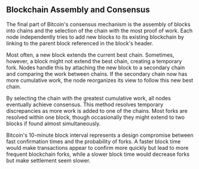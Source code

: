 ## Blockchain Assembly and Consensus

The final part of Bitcoin's consensus mechanism is the assembly of blocks into chains and the selection of the chain with the most proof of work. Each node independently tries to add new blocks to its existing blockchain by linking to the parent block referenced in the block's header.

Most often, a new block extends the current best chain. Sometimes, however, a block might not extend the best chain, creating a temporary fork. Nodes handle this by attaching the new block to a secondary chain and comparing the work between chains. If the secondary chain now has more cumulative work, the node reorganizes its view to follow this new best chain.

By selecting the chain with the greatest cumulative work, all nodes eventually achieve consensus. This method resolves temporary discrepancies as more work is added to one of the chains. Most forks are resolved within one block, though occasionally they might extend to two blocks if found almost simultaneously.

Bitcoin's 10-minute block interval represents a design compromise between fast confirmation times and the probability of forks. A faster block time would make transactions appear to confirm more quickly but lead to more frequent blockchain forks, while a slower block time would decrease forks but make settlement seem slower.
